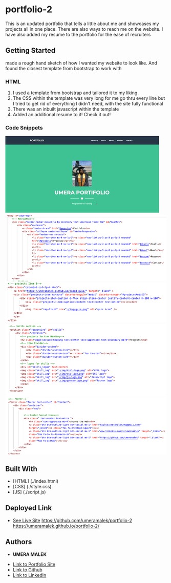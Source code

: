 # portfolio-2
This is an updated portfolio that tells a little about me and showcases my projects all in one place. There are also ways to reach me on the website. I have also added my resume to the portfolio for the ease of recruiters


## Getting Started
made a rough hand sketch of how I wanted my website to look like. And found the closest template from bootstrap to work with 

### HTML
1. I used a template from bootstrap and tailored it to my liking.
2. The CSS within the template was very long for me go thru every line but I tried to get rid of everything I didn't need, with the site fully functional
3. There was an inbuilt javascript within the template 
4. Added an additional resume to it! Check it out!

### Code Snippets
![](assets/imgs/port-2.gif)
![](assets/imgs/photo1.png)
![](assets/imgs/photo2.png)
![](assets/imgs/photo3.png)
![](assets/imgs/photo4.png)


## Built With

* [HTML] (./index.html)
* [CSS] (./style.css)
* [JS] (./script.js)

## Deployed Link

* [See Live Site](#) https://github.com/umeramalek/portfolio-2
 https://umeramalek.github.io/portfolio-2/


## Authors

* **UMERA MALEK** 

- [Link to Portfolio Site](https://umeramalek.github.io/)
- [Link to Github](https://github.com/umeramalek)
- [Link to LinkedIn](www.linkedin.com/in/umeramalek)
